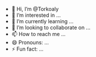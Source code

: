 - 👋 Hi, I’m @Torkoaly
- 👀 I’m interested in ...
- 🌱 I’m currently learning ...
- 💞️ I’m looking to collaborate on ...
- 📫 How to reach me ...
- 😄 Pronouns: ...
- ⚡ Fun fact: ...

<!---
Torkoaly/Torkoaly is a ✨ special ✨ repository because its `README.md` (this file) appears on your GitHub profile.
You can click the Preview link to take a look at your changes.
--->
